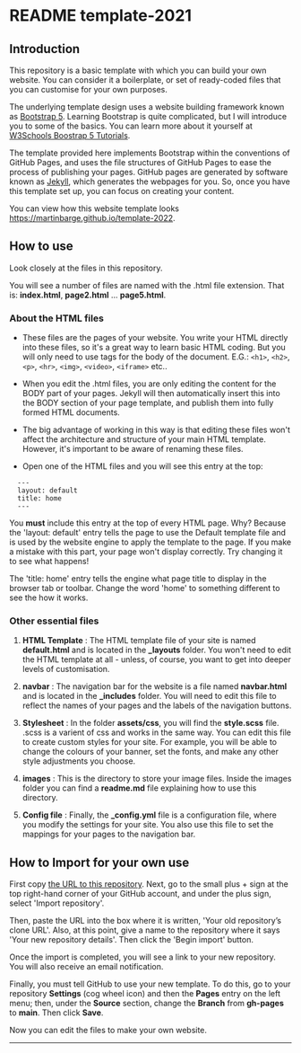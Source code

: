 # README template-2021

## Introduction

This repository is a basic template with which you can build your own website. You can consider it a boilerplate, or set of ready-coded files that you can customise for your own purposes. 

The underlying template design uses a website building framework known as <a href="https://getbootstrap.com/docs/5.0/getting-started/introduction/">Bootstrap 5</a>. Learning Bootstrap is quite complicated, but I will introduce you to some of the basics. You can learn more about it yourself at <a href="https://www.w3schools.com/bootstrap5//">W3Schools Boostrap 5 Tutorials</a>.

The template provided here implements Bootstrap within the conventions of GitHub Pages, and uses the file structures of GitHub Pages to ease the process of publishing your pages. GitHub pages are generated by software known as <a href="https://en.wikipedia.org/wiki/Jekyll_(software)">Jekyll</a>, which generates the webpages for you. So, once you have this template set up, you can focus on creating your content.   

You can view how this website template looks <https://martinbarge.github.io/template-2022>.

## How to use

Look closely at the files in this repository. 

You will see a number of files are named with the .html file extension. That is: **index.html**, **page2.html** … **page5.html**. 

### About the HTML files

* These files are the pages of your website. You write your HTML directly into these files, so it's a great way to learn basic HTML coding.  But you will only need to use tags for the body of the document. E.G.: `<h1>`, `<h2>`, `<p>`, `<hr>`, `<img>`, `<video>`, `<iframe>` etc..

* When you edit the .html files, you are only editing the content for the BODY part of your pages. Jekyll will then automatically insert this into the BODY section of your page template, and publish them into fully formed HTML documents. 

* The big advantage of working in this way is that editing these files won't affect the architecture and structure of your main HTML template. However, it's important to be aware of renaming these files. 

* Open one of the HTML files and you will see this entry at the top: 

```
  --- 
  layout: default
  title: home
  ---
```
  
  You **must** include this entry at the top of every HTML page. Why? Because the 'layout: default' entry tells the page to use the Default template file and is used by the website engine to apply the template to the page. If you make a mistake with this part, your page won't display correctly. Try changing it to see what happens!
  
  The 'title: home' entry tells the engine what page title to display in the browser tab or toolbar. Change the word 'home' to something different to see the how it works.

### Other essential files

1. **HTML Template** : The HTML template file of your site is named **default.html** and is located in the **&#95;layouts** folder. You won't need to edit the HTML template at all - unless, of course, you want to get into deeper levels of customisation.

2. **navbar** : The navigation bar for the website is a file named **navbar.html** and is located in the **&#95;includes** folder. You will need to edit this file to reflect the names of your pages and the labels of the navigation buttons.

3. **Stylesheet** : In the folder **assets/css**, you will find the **style.scss** file. .scss is a varient of css and works in the same way. You can edit this file to create custom styles for your site. For example, you will be able to change the colours of your banner, set the fonts, and make any other style adjustments you choose.

4. **images** : This is the directory to store your image files. Inside the images folder you can find a **readme.md** file explaining how to use this directory.

5. **Config file** : Finally, the **&#95;config.yml** file is a configuration file, where you modify the settings for your site. You also use this file to set the mappings for your pages to the navigation bar.

## How to Import for your own use

First copy <a href="https://github.com/martinbarge/template-2022">the URL to this repository</a>.
Next, go to the small plus + sign at the top right-hand corner of your GitHub account, and under the plus sign, select 'Import repository'.

Then, paste the URL into the box where it is written, 'Your old repository’s clone URL'. Also, at this point, give a name to the repository where it says 'Your new repository details'. Then click the 'Begin import' button.

Once the import is completed, you will see a link to your new repository. You will also receive an email notification. 

Finally, you must tell GitHub to use your new template. To do this, go to your repository **Settings** (cog wheel icon) and then the **Pages** entry on the left menu; then, under the **Source** section, change the **Branch** from **gh-pages** to **main**. Then click **Save**.   

Now you can edit the files to make your own website.

<hr>

